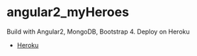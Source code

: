 # angular2_myHeroes

Build with Angular2, MongoDB, Bootstrap 4. Deploy on Heroku

* [Heroku]

[//]: #
[Heroku]: <https://my-heroes.herokuapp.com>

